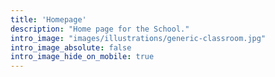 ```yaml
---
title: 'Homepage'
description: "Home page for the School."
intro_image: "images/illustrations/generic-classroom.jpg"
intro_image_absolute: false
intro_image_hide_on_mobile: true
---
```

